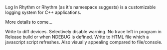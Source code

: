 Log In Rhythm or Rhythm (as it's namespace suggests) is a customizable logging system for C++ applications.

More details to come...

Write to diff devices.
Selectively disable warning.
No trace left in program in Release build or when NDEBUG is defined.
Write to HTML file which a javascript script refreshes. Also visually appealing compared to file/console.